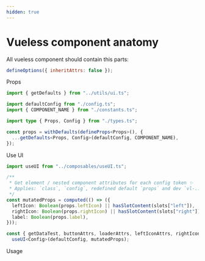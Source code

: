 ```yaml
---
hidden: true
---
```


# Vueless component anatomy

All vueless component should contain this parts:



```javascript
defineOptions({ inheritAttrs: false });
```



Props

```typescript
import { getDefaults } from "../utils/ui.ts";

import defaultConfig from "./config.ts";
import { COMPONENT_NAME } from "./constants.ts";

import type { Props, Config } from "./types.ts";

const props = withDefaults(defineProps<Props>(), {
  ...getDefaults<Props, Config>(defaultConfig, COMPONENT_NAME),
});
```



Use UI

```typescript
import useUI from "../composables/useUI.ts";

/**
 * Get element / nested component attributes for each config token ✨
 * Applies: `class`, `config`, redefined default `props` and dev `vl-...` attributes.
 */
const mutatedProps = computed(() => ({
  leftIcon: Boolean(props.leftIcon) || hasSlotContent(slots["left"]),
  rightIcon: Boolean(props.rightIcon) || hasSlotContent(slots["right"]),
  label: Boolean(props.label),
}));

const { getDataTest, buttonAttrs, loaderAttrs, leftIconAttrs, rightIconAttrs, centerIconAttrs } =
  useUI<Config>(defaultConfig, mutatedProps);
```

Usage
